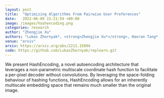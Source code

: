 ```yaml
---
layout: post
title:  "Optimizing Algorithms From Pairwise User Preferences"
date:   2022-06-09 22:21:59 +00:00
image: /images/hashencoding.png
categories: research
author: "Zhengjie Xu"
authors: "Lukas Zhornyak*, <strong>Zhengjie Xu*</strong>, Haoran Tang*, Jianbo Shi"
venue: "arxiv"
arxiv: https://arxiv.org/abs/2211.15894
code: https://github.com/LukasZhornyak/replearn.git
---
```

We present HashEncoding, a novel autoencoding architecture that leverages a non-parametric multiscale coordinate hash function to facilitate a per-pixel decoder without convolutions. By leveraging the space-folding behaviour of hashing functions, HashEncoding allows for an inherently multiscale embedding space that remains much smaller than the original image.